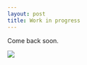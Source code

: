 ```yaml
---
layout: post
title: Work in progress
---
```


Come back soon.

![](http://www.sixsigmatrainingfree.com/uploads/2/1/7/9/21795380/work-in-progress-wip.jpg)
